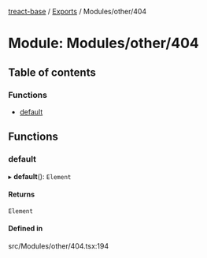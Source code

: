 [treact-base](../README.md) / [Exports](../modules.md) / Modules/other/404

# Module: Modules/other/404

## Table of contents

### Functions

- [default](Modules_other_404.md#default)

## Functions

### default

▸ **default**(): `Element`

#### Returns

`Element`

#### Defined in

src/Modules/other/404.tsx:194
